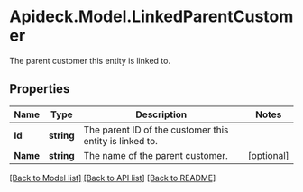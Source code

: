 # Apideck.Model.LinkedParentCustomer
The parent customer this entity is linked to.

## Properties

Name | Type | Description | Notes
------------ | ------------- | ------------- | -------------
**Id** | **string** | The parent ID of the customer this entity is linked to. | 
**Name** | **string** | The name of the parent customer. | [optional] 

[[Back to Model list]](../README.md#documentation-for-models) [[Back to API list]](../README.md#documentation-for-api-endpoints) [[Back to README]](../README.md)

